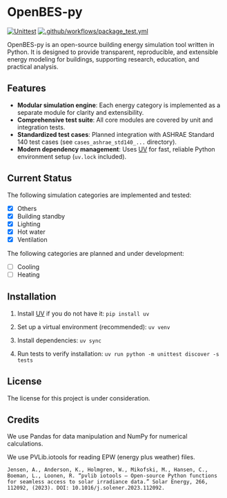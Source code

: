 # OpenBES-py

[![Unittest](https://github.com/OxfordRSE/OpenBES-py/actions/workflows/unittest.yml/badge.svg)](https://github.com/OxfordRSE/OpenBES-py/actions/workflows/unittest.yml)
[![.github/workflows/package_test.yml](https://github.com/OxfordRSE/OpenBES-py/actions/workflows/package_test.yml/badge.svg)](https://github.com/OxfordRSE/OpenBES-py/actions/workflows/package_test.yml)

OpenBES-py is an open-source building energy simulation tool written in Python. It is designed to provide transparent, reproducible, and extensible energy modeling for buildings, supporting research, education, and practical analysis.

## Features

- **Modular simulation engine**: Each energy category is implemented as a separate module for clarity and extensibility.
- **Comprehensive test suite**: All core modules are covered by unit and integration tests.
- **Standardized test cases**: Planned integration with ASHRAE Standard 140 test cases (see `cases_ashrae_std140_...` directory).
- **Modern dependency management**: Uses [UV](https://github.com/astral-sh/uv) for fast, reliable Python environment setup (`uv.lock` included).

## Current Status

The following simulation categories are implemented and tested:
- [x] Others
- [x] Building standby
- [x] Lighting
- [x] Hot water
- [x] Ventilation

The following categories are planned and under development:
- [ ] Cooling
- [ ] Heating

## Installation

1. Install [UV](https://github.com/astral-sh/uv) if you do not have it: `pip install uv`

2. Set up a virtual environment (recommended): `uv venv`

3. Install dependencies: `uv sync`

4. Run tests to verify installation: `uv run python -m unittest discover -s tests`

## License

The license for this project is under consideration. 

## Credits

We use Pandas for data manipulation and NumPy for numerical calculations.

We use PVLib.iotools for reading EPW (energy plus weather) files.

    Jensen, A., Anderson, K., Holmgren, W., Mikofski, M., Hansen, C., Boeman, L., Loonen, R. “pvlib iotools — Open-source Python functions for seamless access to solar irradiance data.” Solar Energy, 266, 112092, (2023). DOI: 10.1016/j.solener.2023.112092.

